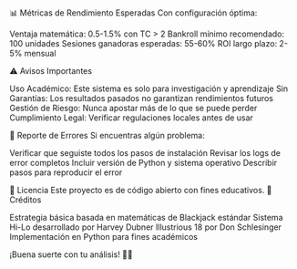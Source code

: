 📊 Métricas de Rendimiento Esperadas
Con configuración óptima:

Ventaja matemática: 0.5-1.5% con TC > 2
Bankroll mínimo recomendado: 100 unidades
Sesiones ganadoras esperadas: 55-60%
ROI largo plazo: 2-5% mensual

⚠️ Avisos Importantes

Uso Académico: Este sistema es solo para investigación y aprendizaje
Sin Garantías: Los resultados pasados no garantizan rendimientos futuros
Gestión de Riesgo: Nunca apostar más de lo que se puede perder
Cumplimiento Legal: Verificar regulaciones locales antes de usar

🐛 Reporte de Errores
Si encuentras algún problema:

Verificar que seguiste todos los pasos de instalación
Revisar los logs de error completos
Incluir versión de Python y sistema operativo
Describir pasos para reproducir el error

📝 Licencia
Este proyecto es de código abierto con fines educativos.
🙏 Créditos

Estrategia básica basada en matemáticas de Blackjack estándar
Sistema Hi-Lo desarrollado por Harvey Dubner
Illustrious 18 por Don Schlesinger
Implementación en Python para fines académicos


¡Buena suerte con tu análisis! 🎰🍀